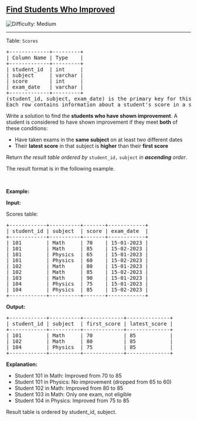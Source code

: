 <h2><a href="https://leetcode.com/problems/find-students-who-improved">Find Students Who Improved</a></h2> <img src='https://img.shields.io/badge/Difficulty-Medium-orange' alt='Difficulty: Medium' /><hr><p>Table: <code>Scores</code></p>

<pre>
+-------------+---------+
| Column Name | Type    |
+-------------+---------+
| student_id  | int     |
| subject     | varchar |
| score       | int     |
| exam_date   | varchar |
+-------------+---------+
(student_id, subject, exam_date) is the primary key for this table.
Each row contains information about a student&#39;s score in a specific subject on a particular exam date. score is between 0 and 100 (inclusive).
</pre>

<p>Write a solution to find the <strong>students who have shown improvement</strong>. A student is considered to have shown improvement if they meet <strong>both</strong> of these conditions:</p>

<ul>
	<li>Have taken exams in the <strong>same subject</strong> on at least two different dates</li>
	<li>Their <strong>latest score</strong> in that subject is <strong>higher</strong> than their <strong>first score</strong></li>
</ul>

<p>Return <em>the result table</em>&nbsp;<em>ordered by</em> <code>student_id,</code> <code>subject</code> <em>in <strong>ascending</strong> order</em>.</p>

<p>The result format is in the following example.</p>

<p>&nbsp;</p>
<p><strong class="example">Example:</strong></p>

<div class="example-block">
<p><strong>Input:</strong></p>

<p>Scores table:</p>

<pre class="example-io">
+------------+----------+-------+------------+
| student_id | subject  | score | exam_date  |
+------------+----------+-------+------------+
| 101        | Math     | 70    | 15-01-2023 |
| 101        | Math     | 85    | 15-02-2023 |
| 101        | Physics  | 65    | 15-01-2023 |
| 101        | Physics  | 60    | 15-02-2023 |
| 102        | Math     | 80    | 15-01-2023 |
| 102        | Math     | 85    | 15-02-2023 |
| 103        | Math     | 90    | 15-01-2023 |
| 104        | Physics  | 75    | 15-01-2023 |
| 104        | Physics  | 85    | 15-02-2023 |
+------------+----------+-------+------------+
</pre>

<p><strong>Output:</strong></p>

<pre class="example-io">
+------------+----------+-------------+--------------+
| student_id | subject  | first_score | latest_score |
+------------+----------+-------------+--------------+
| 101        | Math     | 70          | 85           |
| 102        | Math     | 80          | 85           |
| 104        | Physics  | 75          | 85           |
+------------+----------+-------------+--------------+
</pre>

<p><strong>Explanation:</strong></p>

<ul>
	<li>Student 101 in Math: Improved from 70 to 85</li>
	<li>Student 101 in Physics: No improvement (dropped from 65 to 60)</li>
	<li>Student 102 in Math: Improved from 80 to 85</li>
	<li>Student 103 in Math: Only one exam, not eligible</li>
	<li>Student 104 in Physics: Improved from 75 to 85</li>
</ul>

<p>Result table is ordered by student_id, subject.</p>
</div>
